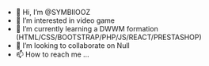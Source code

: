 - 👋 Hi, I’m @SYMBIIOOZ
- 👀 I’m interested in video game
- 🌱 I’m currently learning a DWWM formation (HTML/CSS/BOOTSTRAP/PHP/JS/REACT/PRESTASHOP)
- 💞️ I’m looking to collaborate on Null
- 📫 How to reach me ...

<!---
SYMBIIOOZ/SYMBIIOOZ is a ✨ special ✨ repository because its `README.md` (this file) appears on your GitHub profile.
You can click the Preview link to take a look at your changes.
--->
